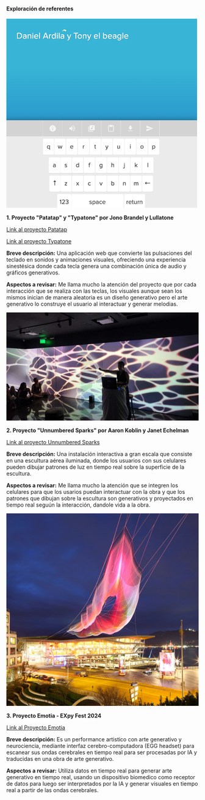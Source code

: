 #### Exploración de referentes

<img src="../../../../assets/pictures/proyecto_1.png" alt="proyecto 1" width="500">

**1. Proyecto "Patatap" y "Typatone" por Jono Brandel y Lullatone** 

[Link al proyecto Patatap](https://patatap.com/)

[Link al proyecto Typatone](https://typatone.com/)

**Breve descripción:** Una aplicación web que convierte las pulsaciones del teclado en sonidos y animaciones visuales, ofreciendo una experiencia sinestésica donde cada tecla genera una combinación única de audio y gráficos generativos.

**Aspectos a revisar:** Me llama mucho la atención del proyecto que por cada interacción que se realiza con las teclas, los visuales aunque sean los mismos inician de manera aleatoria es un diseño generativo pero el arte generativo lo construye el usuario al interactuar y generar melodias.

![image](../../../../assets/pictures/proyecto_2.png)


**2. Proyecto "Unnumbered Sparks" por Aaron Koblin y Janet Echelman**

[Link al proyecto Unnumbered Sparks](https://www.aaronkoblin.com/project/unnumbered-sparks/)

**Breve descripción:** Una instalación interactiva a gran escala que consiste en una escultura aérea iluminada, donde los usuarios con sus celulares pueden dibujar patrones de luz en tiempo real sobre la superficie de la escultura.


**Aspectos a revisar:** Me llama mucho la atención que se integren los celulares para que los usarios puedan interactuar con la obra y que los patrones que dibujan sobre la escultura son generativos y proyectados en tiempo real seguún la interacción, dandole vida a la obra.

![image](../../../../assets/pictures/proyecto_3.png)


**3. Proyecto Emotia - EXpy Fest 2024**

[Link al Proyecto Emotia](https://expy.com.py/expy-fest/emotia-de-camila-rodriguez-uy/)

**Breve descripción:** Es un performance artistico con arte generativo y neurociencia, mediante interfaz cerebro-computadora (EGG headset) para escanear sus ondas cerebrales en tiempo real para ser procesadas por IA y traducidas en una obra de arte generativo.


**Aspectos a revisar:** Utiliza datos en tiempo real para generar arte generativo en tiempo real, usando un dispositivo biomedico como receptor de datos para luego ser interpretados por la IA y generar visuales en tiempo real a partir de las ondas cerebrales.
